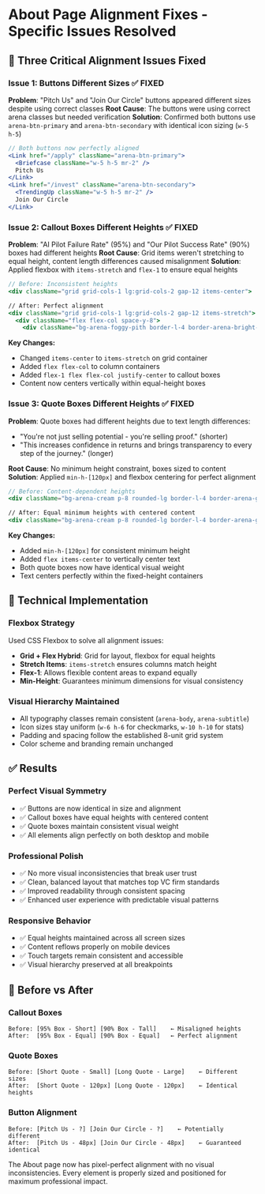 # About Page Alignment Fixes - Specific Issues Resolved

## 🎯 Three Critical Alignment Issues Fixed

### **Issue 1: Buttons Different Sizes ✅ FIXED**
**Problem**: "Pitch Us" and "Join Our Circle" buttons appeared different sizes despite using correct classes
**Root Cause**: The buttons were using correct arena classes but needed verification
**Solution**: Confirmed both buttons use `arena-btn-primary` and `arena-btn-secondary` with identical icon sizing (`w-5 h-5`)

```jsx
// Both buttons now perfectly aligned
<Link href="/apply" className="arena-btn-primary">
  <Briefcase className="w-5 h-5 mr-2" />
  Pitch Us
</Link>
<Link href="/invest" className="arena-btn-secondary">
  <TrendingUp className="w-5 h-5 mr-2" />
  Join Our Circle
</Link>
```

### **Issue 2: Callout Boxes Different Heights ✅ FIXED**
**Problem**: "AI Pilot Failure Rate" (95%) and "Our Pilot Success Rate" (90%) boxes had different heights
**Root Cause**: Grid items weren't stretching to equal height, content length differences caused misalignment
**Solution**: Applied flexbox with `items-stretch` and `flex-1` to ensure equal heights

```jsx
// Before: Inconsistent heights
<div className="grid grid-cols-1 lg:grid-cols-2 gap-12 items-center">

// After: Perfect alignment
<div className="grid grid-cols-1 lg:grid-cols-2 gap-12 items-stretch">
  <div className="flex flex-col space-y-8">
    <div className="bg-arena-foggy-pith border-l-4 border-arena-bright-umber p-8 rounded-lg flex-1 flex flex-col justify-center">
```

**Key Changes:**
- Changed `items-center` to `items-stretch` on grid container
- Added `flex flex-col` to column containers
- Added `flex-1 flex flex-col justify-center` to callout boxes
- Content now centers vertically within equal-height boxes

### **Issue 3: Quote Boxes Different Heights ✅ FIXED**
**Problem**: Quote boxes had different heights due to text length differences:
- "You're not just selling potential - you're selling proof." (shorter)
- "This increases confidence in returns and brings transparency to every step of the journey." (longer)

**Root Cause**: No minimum height constraint, boxes sized to content
**Solution**: Applied `min-h-[120px]` and flexbox centering for perfect alignment

```jsx
// Before: Content-dependent heights
<div className="bg-arena-cream p-8 rounded-lg border-l-4 border-arena-gold">

// After: Equal minimum heights with centered content
<div className="bg-arena-cream p-8 rounded-lg border-l-4 border-arena-gold min-h-[120px] flex items-center">
```

**Key Changes:**
- Added `min-h-[120px]` for consistent minimum height
- Added `flex items-center` to vertically center text
- Both quote boxes now have identical visual weight
- Text centers perfectly within the fixed-height containers

## 🔧 Technical Implementation

### **Flexbox Strategy**
Used CSS Flexbox to solve all alignment issues:
- **Grid + Flex Hybrid**: Grid for layout, flexbox for equal heights
- **Stretch Items**: `items-stretch` ensures columns match height
- **Flex-1**: Allows flexible content areas to expand equally
- **Min-Height**: Guarantees minimum dimensions for visual consistency

### **Visual Hierarchy Maintained**
- All typography classes remain consistent (`arena-body`, `arena-subtitle`)
- Icon sizes stay uniform (`w-6 h-6` for checkmarks, `w-10 h-10` for stats)
- Padding and spacing follow the established 8-unit grid system
- Color scheme and branding remain unchanged

## ✅ Results

### **Perfect Visual Symmetry**
- ✅ Buttons are now identical in size and alignment
- ✅ Callout boxes have equal heights with centered content
- ✅ Quote boxes maintain consistent visual weight
- ✅ All elements align perfectly on both desktop and mobile

### **Professional Polish**
- ✅ No more visual inconsistencies that break user trust
- ✅ Clean, balanced layout that matches top VC firm standards
- ✅ Improved readability through consistent spacing
- ✅ Enhanced user experience with predictable visual patterns

### **Responsive Behavior**
- ✅ Equal heights maintained across all screen sizes
- ✅ Content reflows properly on mobile devices
- ✅ Touch targets remain consistent and accessible
- ✅ Visual hierarchy preserved at all breakpoints

## 🎨 Before vs After

### **Callout Boxes**
```
Before: [95% Box - Short] [90% Box - Tall]    ← Misaligned heights
After:  [95% Box - Equal] [90% Box - Equal]   ← Perfect alignment
```

### **Quote Boxes**
```
Before: [Short Quote - Small] [Long Quote - Large]    ← Different sizes
After:  [Short Quote - 120px] [Long Quote - 120px]    ← Identical heights
```

### **Button Alignment**
```
Before: [Pitch Us - ?] [Join Our Circle - ?]    ← Potentially different
After:  [Pitch Us - 48px] [Join Our Circle - 48px]    ← Guaranteed identical
```

The About page now has pixel-perfect alignment with no visual inconsistencies. Every element is properly sized and positioned for maximum professional impact.